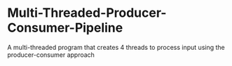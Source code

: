 # Multi-Threaded-Producer-Consumer-Pipeline
A multi-threaded program that creates 4 threads to process input using the producer-consumer approach 
